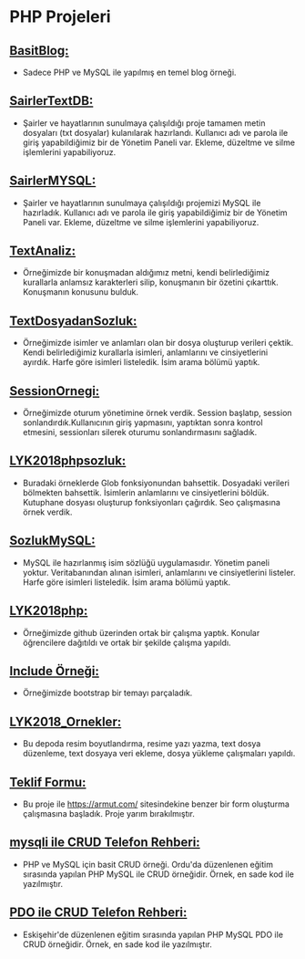 
# PHP Projeleri
## [BasitBlog:](https://github.com/nuriakman/BasitBlog)
- Sadece PHP ve MySQL ile yapılmış en temel blog örneği.

## [SairlerTextDB:](https://github.com/nuriakman/SairlerTextDB)
- Şairler ve hayatlarının sunulmaya çalışıldığı proje tamamen metin dosyaları (txt dosyalar) kulanılarak hazırlandı. Kullanıcı adı ve parola ile giriş yapabildiğimiz bir de Yönetim Paneli var. Ekleme, düzeltme ve silme işlemlerini yapabiliyoruz.

## [SairlerMYSQL:](https://github.com/nuriakman/SairlerMySQL)
- Şairler ve hayatlarının sunulmaya çalışıldığı projemizi MySQL ile  hazırladık. Kullanıcı adı ve parola ile giriş yapabildiğimiz bir de Yönetim Paneli var. Ekleme, düzeltme ve silme işlemlerini yapabiliyoruz.

## [TextAnaliz:](https://github.com/nuriakman/TextAnaliz)
- Örneğimizde bir konuşmadan aldığımız metni, kendi belirlediğimiz kurallarla anlamsız karakterleri silip, konuşmanın bir özetini çıkarttık. Konuşmanın konusunu bulduk.  

## [TextDosyadanSozluk:](https://github.com/nuriakman/TextDosyadanSozluk)
- Örneğimizde isimler ve anlamları olan bir dosya oluşturup verileri çektik. Kendi belirlediğimiz kurallarla isimleri, anlamlarını ve cinsiyetlerini ayırdık. Harfe göre isimleri listeledik. İsim arama bölümü yaptık.

## [SessionOrnegi:](https://github.com/nuriakman/SessionOrnegi)
- Örneğimizde oturum yönetimine örnek verdik. Session başlatıp, session sonlandırdık.Kullanıcının giriş yapmasını, yaptıktan sonra kontrol etmesini, sessionları silerek oturumu sonlandırmasını sağladık.

## [LYK2018phpsozluk:](https://github.com/nuriakman/lyk2018phpsozluk)
- Buradaki örneklerde Glob fonksiyonundan bahsettik. Dosyadaki verileri bölmekten bahsettik. İsimlerin anlamlarını ve cinsiyetlerini böldük. Kutuphane dosyası oluşturup fonksiyonları çağırdık. Seo çalışmasına örnek verdik.

## [SozlukMySQL:](https://github.com/nuriakman/SozlukMySQL)
- MySQL ile hazırlanmış isim sözlüğü uygulamasıdır. Yönetim paneli yoktur. Veritabanından alınan isimleri, anlamlarını ve cinsiyetlerini listeler. Harfe göre isimleri listeledik. İsim arama bölümü yaptık.

## [LYK2018php:](https://github.com/nuriakman/lyk2018php)
- Örneğimizde github üzerinden ortak bir çalışma yaptık. Konular öğrencilere dağıtıldı ve ortak bir şekilde çalışma yapıldı.

## [Include Örneği:](https://github.com/nuriakman/include_ornegi)
- Örneğimizde bootstrap bir temayı parçaladık.

## [LYK2018_Ornekler:](https://github.com/nuriakman/LYK2018_Ornekler)
- Bu depoda resim boyutlandırma, resime yazı yazma, text dosya düzenleme, text dosyaya veri ekleme, dosya yükleme çalışmaları yapıldı.

## [Teklif Formu:](https://github.com/nuriakman/teklif)
- Bu proje ile https://armut.com/ sitesindekine benzer bir form oluşturma çalışmasına başladık. Proje yarım bırakılmıştır.

## [mysqli ile CRUD Telefon Rehberi:](https://github.com/nuriakman/CRUD)
- PHP ve MySQL için basit CRUD örneği. Ordu'da düzenlenen eğitim sırasında yapılan PHP MySQL ile CRUD örneğidir. Örnek, en sade kod ile yazılmıştır.

## [PDO ile CRUD Telefon Rehberi:](https://github.com/nuriakman/crud-pdo)
- Eskişehir'de düzenlenen eğitim sırasında yapılan PHP MySQL PDO ile CRUD örneğidir. Örnek, en sade kod ile yazılmıştır.
